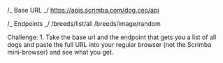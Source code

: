 /_ Base URL _/
https://apis.scrimba.com/dog.ceo/api

/_ Endpoints _/
/breeds/list/all
/breeds/image/random

Challenge: 1. Take the base url and the endpoint that gets you a list of all dogs and paste the full URL into your regular browser (not the Scrimba mini-browser) and see what you get.
